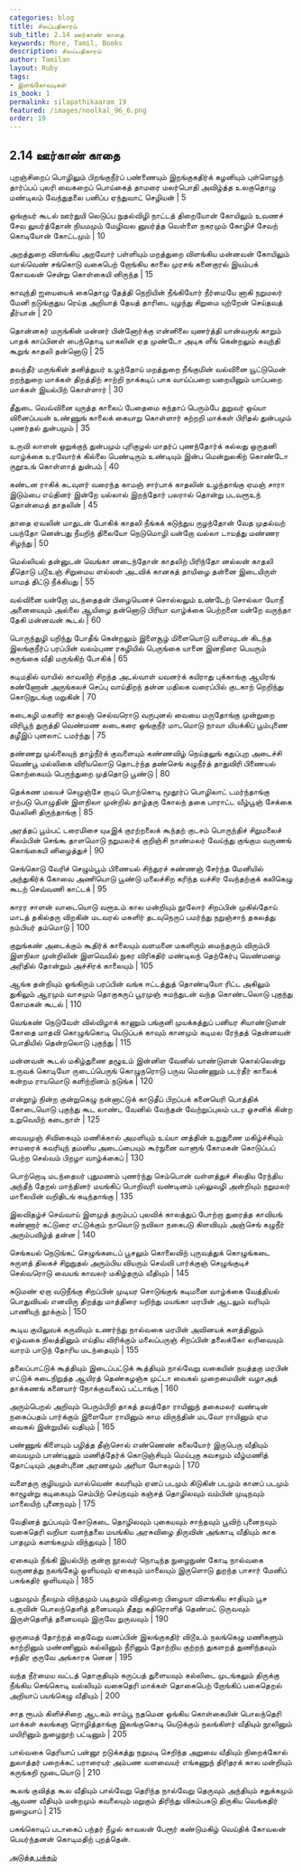 ```yaml
---
categories: blog
title: சிலப்பதிகாரம்
sub_title: 2.14 ஊர்காண் காதை
keywords: More, Tamil, Books
description: சிலப்பதிகாரம்
author: Tamilan
layout: Ruby
tags:
- இளங்கோவடிகள்
is_book: 1
permalink: silapathikaaram_19
featured: /images/noolkal_96_6.png
order: 19
---
```



## 2.14 ஊர்காண் காதை

புறஞ்சிறைப் பொழிலும் பிறங்குநீர்ப் பண்ணையும் இறங்குகதிர்க் கழனியும் புள்ளெழுந் தார்ப்பப் புலரி வைகறைப் பொய்கைத் தாமரை மலர்பொதி அவிழ்த்த உலகுதொழு மண்டிலம் வேந்துதலை பனிப்ப ஏந்துவாட் செழியன் | 5

ஒங்குயர் கூடல் ஊர்துயி லெடுப்ப நுதல்விழி நாட்டத் திறையோன் கோயிலும் உவணச் சேவ லுயர்த்தோன் நியமமும் மேழிவல னுயர்த்த வெள்ளை நகரமும் கோழிச் சேவற் கொடியோன் கோட்டமும் | 10

அறத்துறை விளங்கிய அறவோர் பள்ளியும் மறத்துறை விளங்கிய மன்னவன் கோயிலும் வால்வெண் சங்கொடு வகைபெற் றோங்கிய காலை முரசங் கனைகுரல் இயம்பக் கோவலன் சென்று கொள்கையி னிருந்த | 15

காவுந்தி ஐயையைக் கைதொழு தேத்தி நெறியின் நீங்கியோர் நீர்மையே னாகி நறுமலர் மேனி நடுங்குதுய ரெய்த அறியாத் தேயத் தாரிடை யுழந்து சிறுமை யுற்றேன் செய்தவத் தீர்யான் | 20

தொன்னகர் மருங்கின் மன்னர் பின்னோர்க்கு என்னிலை யுணர்த்தி யான்வருங் காறும் பாதக் காப்பினள் பைந்தொடி யாகலின் ஏத முண்டோ அடிக ளீங் கென்றலும் கவுந்தி கூறுங் காதலி தன்னொடு | 25

தவந்தீர் மருங்கின் தனித்துயர் உழந்தோய் மறத்துறை நீங்குமின் வல்வினை யூட்டுமென் றறந்துறை மாக்கள் திறத்திற் சாற்றி நாக்கடிப் பாக வாய்ப்பறை யறையினும் யாப்பறை மாக்கள் இயல்பிற் கொள்ளார் | 30

தீதுடை வெவ்வினை யுருத்த காலைப் பேதைமை கந்தாப் பெரும்பே துறுவர் ஒய்யா வினைப்பயன் உண்ணுங் காலைக் கையாறு கொள்ளார் கற்றறி மாக்கள் பிரிதல் துன்பமும் புணர்தல் துன்பமும் | 35

உருவி லாளன் ஒறுக்குந் துன்பமும் புரிகுழல் மாதர்ப் புணந்தோர்க் கல்லது ஒருதனி வாழ்க்கை உரவோர்க் கில்லை பெண்டிரும் உண்டியும் இன்ப மென்றுலகிற் கொண்டோ ருறூஉங் கொள்ளாத் துன்பம் | 40

கண்டன ராகிக் கடவுளர் வரைந்த காமஞ் சார்பாக் காதலின் உழந்தாங்கு ஏமஞ் சாரா இடும்பை எய்தினர் இன்றே யல்லால் இறந்தோர் பலரால் தொன்று படவரூஉந் தொன்மைத் தாதலின் | 45

தாதை ஏவலின் மாதுடன் போகிக் காதலி நீங்கக் கடுந்துய ருழந்தோன் வேத முதல்வற் பயந்தோ னென்பது நீயறிந் திலையோ நெடுமொழி யன்றோ வல்லா டாயத்து மண்ணர சிழந்து | 50

மெல்லியல் தன்னுடன் வெங்கா னடைந்தோன் காதலிற் பிரிந்தோ னல்லன் காதலி தீதொடு படூஉஞ் சிறுமைய ளல்லள் அடவிக் கானகத் தாயிழை தன்னை இடையிருள் யாமத் திட்டு நீக்கியது | 55

வல்வினை யன்றோ மடந்தைதன் பிழையெனச் சொல்லலும் உண்டேற் சொல்லா யோநீ அனையையும் அல்லை ஆயிழை தன்னொடு பிரியா வாழ்க்கை பெற்றனை யன்றே வருந்தா தேகி மன்னவன் கூடல் | 60

பொருந்துழி யறிந்து போதீங் கென்றலும் இளைசூழ் மிளையொடு வளைவுடன் கிடந்த இலங்குநீர்ப் பரப்பின் வலம்புண ரகழியில் பெருங்கை யானை இனநிரை பெயரும் சுருங்கை வீதி மருங்கிற் போகிக் | 65

கடிமதில் வாயில் காவலிற் சிறந்த அடல்வாள் யவனர்க் கயிராது புக்காங்கு ஆயிரங் கண்ணோன் அருங்கலச் செப்பு வாய்திறந் தன்ன மதிலக வரைப்பில் குடகாற் றெறிந்து கொடுநுடங்கு மறுகின் | 70

கடைகழி மகளிர் காதலஞ் செல்வரொடு வருபுனல் வையை மருதோங்கு முன்றுறை விரிபூந் துருத்தி வெண்மண லடைகரை ஓங்குநீர் மாடமொடு நாவா யியக்கிப் பூம்புணை தழீஇப் புனலாட் டமர்ந்து | 75

தண்ணறு முல்லையுந் தாழ்நீர்க் குவளையும் கண்ணவிழ் நெய்தலுங் கதுப்புற அடைச்சி வெண்பூ மல்லிகை விரியலொடு தொடர்ந்த தண்செங் கழுநீர்த் தாதுவிரி பிணையல் கொற்கையம் பெருந்துறை முத்தொடு பூண்டு | 80

தெக்கண மலயச் செழுஞ்சே றாடிப் பொற்கொடி மூதூர்ப் பொழிலாட் டமர்ந்தாங்கு எற்படு பொழுதின் இளநிலா முன்றில் தாழ்தரு கோலந் தகை பாராட்ட வீழ்பூஞ் சேக்கை மேலினி திருந்தாங்கு | 85

அரத்தப் பூம்பட் டரைமிசை யுடீஇக் குரற்றலைக் கூந்தற் குடசம் பொருந்திச் சிறுமலைச் சிலம்பின் செங்கூ தாளமொடு நறுமலர்க் குறிஞ்சி நாண்மலர் வேய்ந்து குங்கும வருணங் கொங்கையி னிழைத்துச் | 90

செங்கொடு வேரிச் செழும்பூம் பிணையல் சிந்துரச் சுண்ணஞ் சேர்ந்த மேனியில் அந்துகிர்க் கோவை அணியொடு பூண்டு மலைச்சிற கரிந்த வச்சிர வேந்தற்குக் கலிகெழு கூடற் செவ்வணி காட்டக் | 95

காரர சாளன் வாடையொடு வரூஉம் கால மன்றியும் நூலோர் சிறப்பின் முகில்தோய் மாடத் தகில்தரு விறகின் மடவரல் மகளிர் தடவுநெருப் பமர்ந்து நறுஞ்சாந் தகலத்து நம்பியர் தம்மொடு | 100

குறுங்கண் அடைக்கும் கூதிர்க் காலையும் வளமனை மகளிரும் மைந்தரும் விரும்பி இளநிலா முன்றிலின் இளவெயில் நுகர விரிகதிர் மண்டிலந் தெற்கேர்பு வெண்மழை அரிதில் தோன்றும் அச்சிரக் காலையும் | 105

ஆங்க தன்றியும் ஓங்கிரும் பரப்பின் வங்க ஈட்டத்துத் தொண்டியோ ரிட்ட அகிலும் துகிலும் ஆரமும் வாசமும் தொகுகருப் பூரமுஞ் சுமந்துடன் வந்த கொண்டலொடு புகுந்து கோமகன் கூடல் | 110

வெங்கண் நெடுவேள் வில்விழாக் காணும் பங்குனி முயக்கத்துப் பனியர சியாண்டுளன் கோதை மாதவி கொழுங்கொடி யெடுப்பக் காவும் கானமும் கடிமல ரேந்தத் தென்னவன் பொதியில் தென்றலொடு புகுந்து | 115

மன்னவன் கூடல் மகிழ்துணை தழூஉம் இன்னிள வேனில் யாண்டுளன் கொல்லென்று உருவக் கொடியோ ருடைப்பெருங் கொழுநரொடு பருவ மெண்ணும் படர்தீர் காலைக் கன்றம ராயமொடு களிற்றினம் நடுங்க | 120

என்றூழ் நின்ற குன்றுகெழு நன்னாட்டுக் காடுதீப் பிறப்பக் கனையெரி பொத்திக் கோடையொடு புகுந்து கூட லாண்ட வேனில் வேந்தன் வேற்றுப்புலம் படர ஓசனிக் கின்ற உறுவெயிற் கடைநாள் | 125

வையமுஞ் சிவிகையும் மணிக்கால் அமளியும் உய்யா னத்தின் உறுதுணை மகிழ்ச்சியும் சாமரைக் கவரியுந் தமனிய அடைப்பையும் கூர்நுனை வாளுங் கோமகன் கொடுப்பப் பெற்ற செல்வம் பிறழா வாழ்க்கைப் | 130

பொற்றொடி மடந்தையர் புதுமணம் புணர்ந்து செம்பொன் வள்ளத்துச் சிலதிய ரேந்திய அந்தீந் தேறல் மாந்தினர் மயங்கிப் பொறிவரி வண்டினம் புல்லுவழி அன்றியும் நறுமலர் மாலையின் வறிதிடங் கடிந்தாங்கு | 135

இலவிதழ்ச் செவ்வாய் இளமுத் தரும்பப் புலவிக் காலத்துப் போற்றா துரைத்த காவியங் கண்ணார் கட்டுரை எட்டுக்கும் நாவொடு நவிலா நகைபடு கிளவியும் அஞ்செங் கழுநீர் அரும்பவிழ்த் தன்ன | 140

செங்கயல் நெடுங்கட் செழுங்கடைப் பூசலும் கொலைவிற் புருவத்துக் கொழுங்கடை சுருளத் திலகச் சிறுநுதல் அரும்பிய வியரும் செவ்வி பார்க்குஞ் செழுங்குடிச் செல்வரொடு வையங் காவலர் மகிழ்தரும் வீதியும் | 145

சுடுமண் ஏறா வடுநீங்கு சிறப்பின் முடியர சொடுங்குங் கடிமனை வாழ்க்கை வேத்தியல் பொதுவியல் எனவிரு திறத்து மாத்திரை யறிந்து மயங்கா மரபின் ஆடலும் வரியும் பாணியுந் தூக்கும் | 150

கூடிய குயிலுவக் கருவியும் உணர்ந்து நால்வகை மரபின் அவினயக் களத்தினும் ஏழ்வகை நிலத்தினும் எய்திய விரிக்கும் மலைப்பருஞ் சிறப்பின் தலைக்கோ லரிவையும் வாரம் பாடுந் தோரிய மடந்தையும் | 155

தலைப்பாட்டுக் கூத்தியும் இடைப்பட்டுக் கூத்தியும் நால்வேறு வகையின் நயத்தகு மரபின் எட்டுக் கடைநிறுத்த ஆயிரத் தெண்கழஞ்சு முட்டா வைகல் முறைமையின் வழாஅத் தாக்கணங் கனையார் நோக்குவலைப் பட்டாங்கு | 160

அரும்பெறல் அறிவும் பெரும்பிறி தாகத் தவத்தோ ராயினுந் தகைமலர் வண்டின் நகைப்பதம் பார்க்கும் இளையோ ராயினும் காம விருந்தின் மடவோ ராயினும் ஏம வைகல் இன்றுயில் வதியும் | 165

பண்ணுங் கிளையும் பழித்த தீஞ்சொல் எண்ணெண் கலையோர் இருபெரு வீதியும் வையமும் பாண்டிலும் மணித்தேர்க் கொடுஞ்சியும் மெய்புகு கவசமும் வீழ்மணித் தோட்டியும் அதள்புனை அரணமும் அரியா யோகமும் | 170

வளைதரு குழியமும் வால்வெண் கவரியும் ஏனப் படமும் கிடுகின் படமும் கானப் படமும் காழூன்று கடிகையும் செம்பிற் செய்நவும் கஞ்சத் தொழிலவும் வம்பின் முடிநவும் மாலையிற் புனைநவும் | 175

வேதினத் துப்பவும் கோடுகடை தொழிலவும் புகையவும் சாந்தவும் பூவிற் புனைநவும் வகைதெரி வறியா வளந்தலை மயங்கிய அரசுவிழை திருவின் அங்காடி வீதியும் காக பாதமும் களங்கமும் விந்துவும் | 180

ஏகையும் நீங்கி இயல்பிற் குன்றா நூலவர் நொடிந்த நுழைநுண் கோடி நால்வகை வருணத்து நலங்கேழ் ஒளியவும் ஏகையும் மாலையும் இருளொடு துறந்த பாசார் மேனிப் பசுங்கதிர் ஒளியவும் | 185

பதுமமும் நீலமும் விந்தமும் படிதமும் விதிமுறை பிழையா விளங்கிய சாதியும் பூச உருவின் பொலந்தௌித் தனையவும் தீதறு கதிரொளித் தெண்மட் டுருவவும் இருள்தௌித் தனையவும் இருவே றுருவவும் | 190

ஒருமைத் தோற்றத் தைவேறு வனப்பின் இலங்குகதிர் விடூஉம் நலங்கெழு மணிகளும் காற்றினும் மண்ணினும் கல்லினும் நீரினும் தோற்றிய குற்றந் துகளறத் துணிந்தவும் சந்திர குருவே அங்காரக னென | 195

வந்த நீர்மைய வட்டத் தொகுதியும் கருப்பத் துளையவும் கல்லிடை முடங்கலும் திருக்கு நீங்கிய செங்கொடி வல்லியும் வகைதெரி மாக்கள் தொகைபெற் றோங்கிப் பகைதெறல் அறியாப் பயங்கெழு வீதியும் | 200

சாத ரூபம் கிளிச்சிறை ஆடகம் சாம்பூ நதமென ஓங்கிய கொள்கையின் பொலந்தெரி மாக்கள் கலங்கஞ ரொழித்தாங்கு இலங்குகொடி யெடுக்கும் நலங்கிளர் வீதியும் நூலினும் மயிரினும் நுழைநூற் பட்டினும் | 205

பால்வகை தெரியாப் பன்னூ றடுக்கத்து நறுமடி செறிந்த அறுவை வீதியும் நிறைக்கோல் துலாத்தர் பறைக்கட் பராரையர் அம்பண வளவையர் எங்கணுந் திரிதரக் கால மன்றியும் கருங்கறி மூடையொடு | 210

கூலங் குவித்த கூல வீதியும் பால்வேறு தெரிந்த நால்வேறு தெருவும் அந்தியும் சதுக்கமும் ஆவண வீதியும் மன்றமும் கவலையும் மறுகும் திரிந்து விசும்பகடு திருகிய வெங்கதிர் நுழையாப் | 215

பசுங்கொடிப் படாகைப் பந்தர் நீழல் காவலன் பேரூர் கண்டுமகிழ் வெய்திக் கோவலன் பெயர்ந்தனன் கொடிமதிற் புறத்தென்.

[அடுத்த பக்கம்](silapathikaaram_20)
